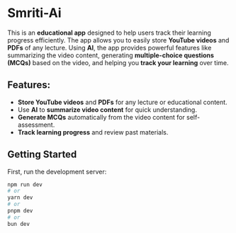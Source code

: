 
# Smriti-Ai

This is an **educational app** designed to help users track their learning progress efficiently. The app allows you to easily store **YouTube videos** and **PDFs** of any lecture. Using **AI**, the app provides powerful features like summarizing the video content, generating **multiple-choice questions (MCQs)** based on the video, and helping you **track your learning** over time.

## Features:
- **Store YouTube videos** and **PDFs** for any lecture or educational content.
- Use **AI** to **summarize video content** for quick understanding.
- **Generate MCQs** automatically from the video content for self-assessment.
- **Track learning progress** and review past materials.

## Getting Started

First, run the development server:

```bash
npm run dev
# or
yarn dev
# or
pnpm dev
# or
bun dev
